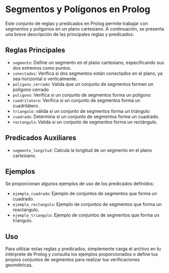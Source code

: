 # Segmentos y Polígonos en Prolog

Este conjunto de reglas y predicados en Prolog permite trabajar con segmentos y polígonos en un plano cartesiano. A continuación, se presenta una breve descripción de las principales reglas y predicados:

## Reglas Principales

- `segmento`: Define un segmento en el plano cartesiano, especificando sus dos extremos como puntos.
- `conectados`: Verifica si dos segmentos están conectados en el plano, ya sea horizontal o verticalmente.
- `poligono_cerrado`: Valida que un conjunto de segmentos formen un polígono cerrado
- `poligono`: Verifica si un conjunto de segmentos forma un polígono
- `cuadrilatero`: Verifica si un conjunto de segmentos forma un cuadrilátero.
- `triangulo`: válida si un conjunto de segmentos forma un triángulo
- `cuadrado`: Determina si un conjunto de segmentos forma un cuadrado.
- `rectangulo`: Valida si un conjunto de segmentos forma un rectángulo.

## Predicados Auxiliares

- `segmento_longitud`: Calcula la longitud de un segmento en el plano cartesiano.

## Ejemplos

Se proporcionan algunos ejemplos de uso de los predicados definidos:

- `ejemplo_cuadrado`: Ejemplo de conjuntos de segmentos que forma un cuadrado.
- `ejemplo_rectangulo`: Ejemplo de conjuntos de segmentos que forma un reactangulo.
- `ejemplo_triangulo`: Ejemplo de conjuntos de segmentos que forma un triangulo.

## Uso

Para utilizar estas reglas y predicados, simplemente carga el archivo en tu intérprete de Prolog y consulta los ejemplos proporcionados o define tus propios conjuntos de segmentos para realizar tus verificaciones geométricas.
